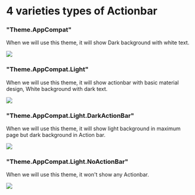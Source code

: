 # 4 varieties types of Actionbar 

### "Theme.AppCompat" 
When we will use this theme, it will show Dark background with white text.

![](app/src/main/res/drawable/darkactionbar.png)

### "Theme.AppCompat.Light"
When we will use this theme, it will show actionbar with basic material design, White background with dark text.

![](app/src/main/res/drawable/lightactionbar.png)

### "Theme.AppCompat.Light.DarkActionBar"
When we will use this theme, it will show light background in maximum page but dark background in Action bar.

![](app/src/main/res/drawable/lightdarkactionbar.png)

### "Theme.AppCompat.Light.NoActionBar"
When we will use this theme, it won't show any Actionbar.

![](app/src/main/res/drawable/noactionbar.png)
